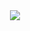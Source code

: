 <div align= "center">
    <img src="https://capsule-render.vercel.app/api?type=waving&color=auto&height=120&text=수정중%20👋&animation=&fontColor=000000&fontSize=70" />
    </div>
